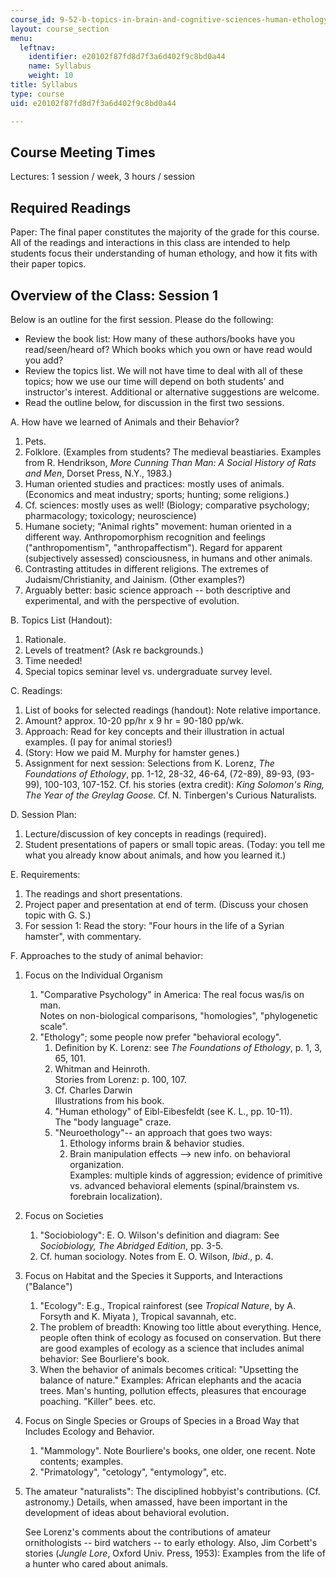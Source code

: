```yaml
---
course_id: 9-52-b-topics-in-brain-and-cognitive-sciences-human-ethology-spring-2001
layout: course_section
menu:
  leftnav:
    identifier: e20102f87fd8d7f3a6d402f9c8bd0a44
    name: Syllabus
    weight: 10
title: Syllabus
type: course
uid: e20102f87fd8d7f3a6d402f9c8bd0a44

---
```


Course Meeting Times
--------------------

Lectures: 1 session / week, 3 hours / session

Required Readings
-----------------

Paper: The final paper constitutes the majority of the grade for this course. All of the readings and interactions in this class are intended to help students focus their understanding of human ethology, and how it fits with their paper topics.

Overview of the Class: Session 1
--------------------------------

Below is an outline for the first session. Please do the following:

*   Review the book list: How many of these authors/books have you read/seen/heard of? Which books which you own or have read would you add?
*   Review the topics list. We will not have time to deal with all of these topics; how we use our time will depend on both students' and instructor's interest. Additional or alternative suggestions are welcome.
*   Read the outline below, for discussion in the first two sessions.

A. How have we learned of Animals and their Behavior?

1.  Pets.
2.  Folklore. (Examples from students? The medieval beastiaries. Examples from R. Hendrikson, _More Cunning Than Man: A Social History of Rats and Men_, Dorset Press, N.Y., 1983.)
3.  Human oriented studies and practices: mostly uses of animals. (Economics and meat industry; sports; hunting; some religions.)
4.  Cf. sciences: mostly uses as well! (Biology; comparative psychology; pharmacology; toxicology; neuroscience)
5.  Humane society; "Animal rights" movement: human oriented in a different way. Anthropomorphism recognition and feelings ("anthropomentism", "anthropaffectism"). Regard for apparent (subjectively assessed) consciousness, in humans and other animals.
6.  Contrasting attitudes in different religions. The extremes of Judaism/Christianity, and Jainism. (Other examples?)
7.  Arguably better: basic science approach -- both descriptive and experimental, and with the perspective of evolution.

B. Topics List (Handout):

1.  Rationale.
2.  Levels of treatment? (Ask re backgrounds.)
3.  Time needed!
4.  Special topics seminar level vs. undergraduate survey level.

C. Readings:

1.  List of books for selected readings (handout): Note relative importance.
2.  Amount? approx. 10-20 pp/hr x 9 hr = 90-180 pp/wk.
3.  Approach: Read for key concepts and their illustration in actual examples. (I pay for animal stories!)
4.  (Story: How we paid M. Murphy for hamster genes.)
5.  Assignment for next session: Selections from K. Lorenz, _The Foundations of Ethology_, pp. 1-12, 28-32, 46-64, (72-89), 89-93, (93-99), 100-103, 107-152. Cf. his stories (extra credit): _King Solomon's Ring, The Year of the Greylag Goose._ Cf. N. Tinbergen's Curious Naturalists.

D. Session Plan:

1.  Lecture/discussion of key concepts in readings (required).
2.  Student presentations of papers or small topic areas. (Today: you tell me what you already know about animals, and how you learned it.)

E. Requirements:

1.  The readings and short presentations.
2.  Project paper and presentation at end of term. (Discuss your chosen topic with G. S.)
3.  For session 1: Read the story: "Four hours in the life of a Syrian hamster", with commentary.

F. Approaches to the study of animal behavior:

1.  Focus on the Individual Organism
    1.  "Comparative Psychology" in America: The real focus was/is on man.  
        Notes on non-biological comparisons, "homologies", "phylogenetic scale".
    2.  "Ethology"; some people now prefer "behavioral ecology".
        1.  Definition by K. Lorenz: see _The Foundations of Ethology_, p. 1, 3, 65, 101.
        2.  Whitman and Heinroth.  
            Stories from Lorenz: p. 100, 107.
        3.  Cf. Charles Darwin  
            Illustrations from his book.
        4.  "Human ethology" of Eibl-Eibesfeldt (see K. L., pp. 10-11).  
            The "body language" craze.
        5.  "Neuroethology"-- an approach that goes two ways:
            1.  Ethology informs brain & behavior studies.
            2.  Brain manipulation effects --> new info. on behavioral organization.  
                Examples: multiple kinds of aggression; evidence of primitive vs. advanced behavioral elements (spinal/brainstem vs. forebrain localization).
2.  Focus on Societies
    1.  "Sociobiology": E. O. Wilson's definition and diagram: See _Sociobiology, The Abridged Edition_, pp. 3-5.
    2.  Cf. human sociology. Notes from E. O. Wilson, _Ibid_., p. 4.
3.  Focus on Habitat and the Species it Supports, and Interactions ("Balance")
    1.  "Ecology": E.g., Tropical rainforest (see _Tropical Nature_, by A. Forsyth and K. Miyata ), Tropical savannah, etc.
    2.  The problem of breadth: Knowing too little about everything. Hence, people often think of ecology as focused on conservation. But there are good examples of ecology as a science that includes animal behavior: See Bourliere's book.
    3.  When the behavior of animals becomes critical: "Upsetting the balance of nature." Examples: African elephants and the acacia trees. Man's hunting, pollution effects, pleasures that encourage poaching. "Killer" bees. etc.
4.  Focus on Single Species or Groups of Species in a Broad Way that Includes Ecology and Behavior.
    1.  "Mammology". Note Bourliere's books, one older, one recent. Note contents; examples.
    2.  "Primatology", "cetology", "entymology", etc.
5.  The amateur "naturalists": The disciplined hobbyist's contributions. (Cf. astronomy.) Details, when amassed, have been important in the development of ideas about behavioral evolution.  
      
    See Lorenz's comments about the contributions of amateur ornithologists -- bird watchers -- to early ethology. Also, Jim Corbett's stories (_Jungle Lore_, Oxford Univ. Press, 1953): Examples from the life of a hunter who cared about animals.
